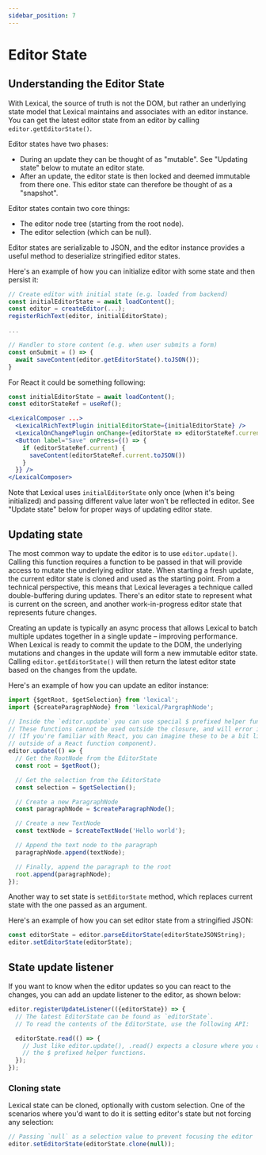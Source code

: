 ```yaml
---
sidebar_position: 7
---
```


# Editor State

## Understanding the Editor State

With Lexical, the source of truth is not the DOM, but rather an underlying state model
that Lexical maintains and associates with an editor instance. You can get the latest
editor state from an editor by calling `editor.getEditorState()`.

Editor states have two phases:

- During an update they can be thought of as "mutable". See "Updating state" below to
  mutate an editor state.
- After an update, the editor state is then locked and deemed immutable from there one. This
  editor state can therefore be thought of as a "snapshot".

Editor states contain two core things:

- The editor node tree (starting from the root node).
- The editor selection (which can be null).

Editor states are serializable to JSON, and the editor instance provides a useful method
to deserialize stringified editor states.

Here's an example of how you can initialize editor with some state and then persist it:

```js
// Create editor with initial state (e.g. loaded from backend)
const initialEditorState = await loadContent();
const editor = createEditor(...);
registerRichText(editor, initialEditorState);

...

// Handler to store content (e.g. when user submits a form)
const onSubmit = () => {
  await saveContent(editor.getEditorState().toJSON());
}
```

For React it could be something following:

```jsx
const initialEditorState = await loadContent();
const editorStateRef = useRef();

<LexicalComposer ...>
  <LexicalRichTextPlugin initialEditorState={initialEditorState} />
  <LexicalOnChangePlugin onChange={editorState => editorStateRef.current = editorState} />
  <Button label="Save" onPress={() => {
    if (editorStateRef.current) {
      saveContent(editorStateRef.current.toJSON())
    }
  }} />
</LexicalComposer>
```

Note that Lexical uses `initialEditorState` only once (when it's being initialized) and passing different value later
won't be reflected in editor. See "Update state" below for proper ways of updating editor state.

## Updating state

The most common way to update the editor is to use `editor.update()`. Calling this function
requires a function to be passed in that will provide access to mutate the underlying
editor state. When starting a fresh update, the current editor state is cloned and
used as the starting point. From a technical perspective, this means that Lexical leverages a technique
called double-buffering during updates. There's an editor state to represent what is current on
the screen, and another work-in-progress editor state that represents future changes.

Creating an update is typically an async process that allows Lexical to batch multiple updates together in
a single update – improving performance. When Lexical is ready to commit the update to
the DOM, the underlying mutations and changes in the update will form a new immutable
editor state. Calling `editor.getEditorState()` will then return the latest editor state
based on the changes from the update.

Here's an example of how you can update an editor instance:

```js
import {$getRoot, $getSelection} from 'lexical';
import {$createParagraphNode} from 'lexical/PargraphNode';

// Inside the `editor.update` you can use special $ prefixed helper functions.
// These functions cannot be used outside the closure, and will error if you try.
// (If you're familiar with React, you can imagine these to be a bit like using a hook
// outside of a React function component).
editor.update(() => {
  // Get the RootNode from the EditorState
  const root = $getRoot();

  // Get the selection from the EditorState
  const selection = $getSelection();

  // Create a new ParagraphNode
  const paragraphNode = $createParagraphNode();

  // Create a new TextNode
  const textNode = $createTextNode('Hello world');

  // Append the text node to the paragraph
  paragraphNode.append(textNode);

  // Finally, append the paragraph to the root
  root.append(paragraphNode);
});
```

Another way to set state is `setEditorState` method, which replaces current state with the one passed as an argument.

Here's an example of how you can set editor state from a stringified JSON:

```js
const editorState = editor.parseEditorState(editorStateJSONString);
editor.setEditorState(editorState);
```

## State update listener

If you want to know when the editor updates so you can react to the changes, you can add an update
listener to the editor, as shown below:

```js
editor.registerUpdateListener(({editorState}) => {
  // The latest EditorState can be found as `editorState`.
  // To read the contents of the EditorState, use the following API:

  editorState.read(() => {
    // Just like editor.update(), .read() expects a closure where you can use
    // the $ prefixed helper functions.
  });
});
```

### Cloning state

Lexical state can be cloned, optionally with custom selection. One of the scenarios where you'd want to do it
is setting editor's state but not forcing any selection:

```js
// Passing `null` as a selection value to prevent focusing the editor
editor.setEditorState(editorState.clone(null));
```